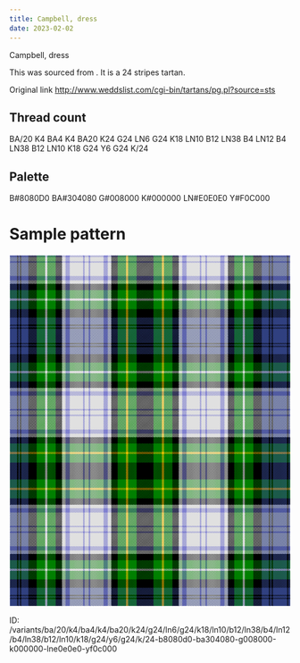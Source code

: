 ```yaml
---
title: Campbell, dress
date: 2023-02-02
---
```

Campbell, dress

This was sourced from <no value>.  It is a 24 stripes tartan.

Original link http://www.weddslist.com/cgi-bin/tartans/pg.pl?source=sts

## Thread count
BA/20 K4 BA4 K4 BA20 K24 G24 LN6 G24 K18 LN10 B12 LN38 B4 LN12 B4 LN38 B12 LN10 K18 G24 Y6 G24 K/24

## Palette
B#8080D0 BA#304080 G#008000 K#000000 LN#E0E0E0 Y#F0C000

# Sample pattern

![Tartan detail](tartan.png "BA/20 K4 BA4 K4 BA20 K24 G24 LN6 G24 K18 LN10 B12 LN38 B4 LN12 B4 LN38 B12 LN10 K18 G24 Y6 G24 K/24 tartan")

ID: /variants/ba/20/k4/ba4/k4/ba20/k24/g24/ln6/g24/k18/ln10/b12/ln38/b4/ln12/b4/ln38/b12/ln10/k18/g24/y6/g24/k/24-b8080d0-ba304080-g008000-k000000-lne0e0e0-yf0c000